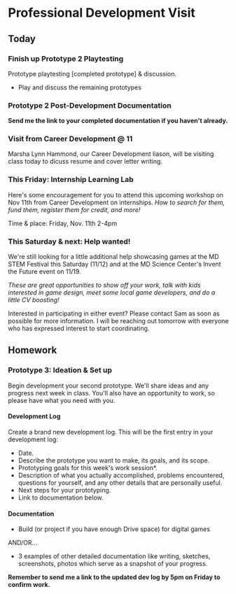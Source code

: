 # Professional Development Visit

## Today

### Finish up Prototype 2 Playtesting
Prototype playtesting [completed prototype] & discussion.
- Play and discuss the remaining prototypes

### Prototype 2 Post-Development Documentation
**Send me the link to your completed documentation if you haven't already.**

### Visit from Career Development @ 11
Marsha Lynn Hammond, our Career Development liason, will be visiting class today to dicuss resume and cover letter writing. 

### This Friday: Internship Learning Lab
Here's some encouragement for you to attend this upcoming workshop on Nov 11th from Career Development on internships. _How to search for them, fund them, register them for credit, and more!_

Time & place: Friday, Nov. 11th 2-4pm

### This Saturday & next: Help wanted!
We're still looking for a little additional help showcasing games at the MD STEM Festival this Saturday (11/12) and at the MD Science Center's Invent the Future event on 11/19. 

_These are great opportunities to show off your work, talk with kids interested in game design, meet some local game developers, and do a little CV boosting!_

Interested in participating in either event? Please contact Sam as soon as possible for more information. I will be reaching out tomorrow with everyone who has expressed interest to start coordinating.

## Homework

### Prototype 3: Ideation & Set up
Begin development your second prototype. We'll share ideas and any progress next week in class. You'll also have an opportunity to work, so please have what you need with you.

#### Development Log
Create a brand new development log. This will be the first entry in your development log:
- Date.
- Describe the prototype you want to make, its goals, and its scope. 
- Prototyping goals for this week's work session*.
- Description of what you actually accomplished, problems encountered, questions for yourself, and any other details that are personally useful.
- Next steps for your prototyping.
- Link to documentation below.

#### Documentation
- Build (or project if you have enough Drive space) for digital games

AND/OR...

- 3 examples of other detailed documentation like writing, sketches, screenshots, photos which serve as a snapshot of your progress.

**Remember to send me a link to the updated dev log by 5pm on Friday to confirm work.**